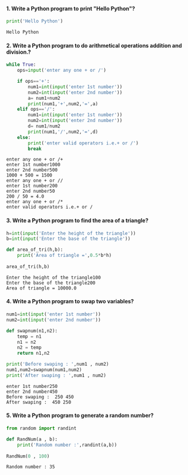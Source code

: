 #### 1. Write a Python program to print &quot;Hello Python&quot;?


```python
print('Hello Python')
```

    Hello Python
    

#### 2. Write a Python program to do arithmetical operations addition and division.?


```python
while True:
    ops=input('enter any one + or /')

    if ops=='+':
        num1=int(input('enter 1st number'))
        num2=int(input('enter 2nd number'))
        a= num1+num2
        print(num1,'+',num2,'=',a)
    elif ops=='/':
        num1=int(input('enter 1st number'))
        num2=int(input('enter 2nd number'))
        d= num1/num2
        print(num1,'/',num2,'=',d)
    else:
        print('enter valid operators i.e.+ or /')
        break
```

    enter any one + or /+
    enter 1st number1000
    enter 2nd number500
    1000 + 500 = 1500
    enter any one + or //
    enter 1st number200
    enter 2nd number50
    200 / 50 = 4.0
    enter any one + or /*
    enter valid operators i.e.+ or /
    

#### 3. Write a Python program to find the area of a triangle?


```python
h=int(input('Enter the height of the triangle'))
b=int(input('Enter the base of the triangle'))

def area_of_tri(h,b):
    print('Area of triangle =',0.5*b*h)
    
area_of_tri(h,b)    
```

    Enter the height of the triangle100
    Enter the base of the triangle200
    Area of triangle = 10000.0
    

#### 4. Write a Python program to swap two variables?


```python
num1=int(input('enter 1st number'))
num2=int(input('enter 2nd number'))

def swapnum(n1,n2):
    temp = n1
    n1 = n2
    n2 = temp
    return n1,n2

print('Before swaping : ',num1 , num2)
num1,num2=swapnum(num1,num2)
print('After swaping : ',num1 , num2)
```

    enter 1st number250
    enter 2nd number450
    Before swaping :  250 450
    After swaping :  450 250
    

#### 5. Write a Python program to generate a random number?


```python
from random import randint

def RandNum(a , b):
    print('Random number :',randint(a,b))
    
RandNum(0 , 100)
```

    Random number : 35
    


```python

```
